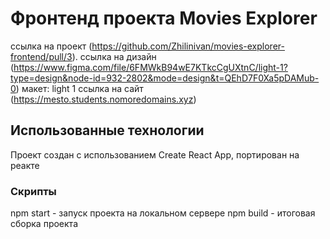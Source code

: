 # Фронтенд проекта Movies Explorer

ссылка на проект (https://github.com/Zhilinivan/movies-explorer-frontend/pull/3).
ссылка на дизайн (https://www.figma.com/file/6FMWkB94wE7KTkcCgUXtnC/light-1?type=design&node-id=932-2802&mode=design&t=QEhD7F0Xa5pDAMub-0) макет: light 1
ссылка на сайт (https://mesto.students.nomoredomains.xyz)

## Использованные технологии

Проект создан с использованием Create React App, портирован на реакте

### Скрипты

npm start - запуск проекта на локальном сервере
npm build - итоговая сборка проекта
